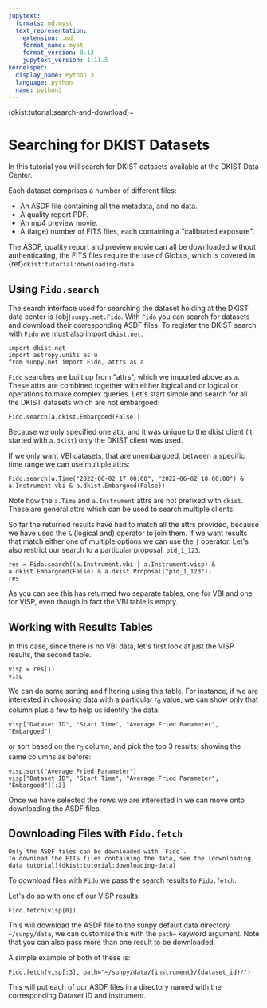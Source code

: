 ```yaml
---
jupytext:
  formats: md:myst
  text_representation:
    extension: .md
    format_name: myst
    format_version: 0.13
    jupytext_version: 1.11.5
kernelspec:
  display_name: Python 3
  language: python
  name: python3
---
```

(dkist:tutorial:search-and-download)=
# Searching for DKIST Datasets

In this tutorial you will search for DKIST datasets available at the DKIST Data Center.

Each dataset comprises a number of different files:
  * An ASDF file containing all the metadata, and no data.
  * A quality report PDF.
  * An mp4 preview movie.
  * A (large) number of FITS files, each containing a "calibrated exposure".
  
The ASDF, quality report and preview movie can all be downloaded without authenticating, the FITS files require the use of Globus, which is covered in {ref}`dkist:tutorial:downloading-data`.

## Using `Fido.search`

The search interface used for searching the dataset holding at the DKIST data center is {obj}`sunpy.net.Fido`.
With `Fido` you can search for datasets and download their corresponding ASDF files.
To register the DKIST search with `Fido` we must also import `dkist.net`.

```{code-cell} python
import dkist.net
import astropy.units as u
from sunpy.net import Fido, attrs as a
```

`Fido` searches are built up from "attrs", which we imported above as `a`.
These attrs are combined together with either logical and or logical or operations to make complex queries.
Let's start simple and search for all the DKIST datasets which are not embargoed:

```{code-cell} python
Fido.search(a.dkist.Embargoed(False))
```

Because we only specified one attr, and it was unique to the dkist client (it started with `a.dkist`) only the DKIST client was used.

If we only want VBI datasets, that are unembargoed, between a specific time range we can use multiple attrs:

```{code-cell} python
Fido.search(a.Time("2022-06-02 17:00:00", "2022-06-02 18:00:00") & a.Instrument.vbi & a.dkist.Embargoed(False))
```

Note how the `a.Time` and `a.Instrument` attrs are not prefixed with `dkist`.
These are general attrs which can be used to search multiple clients.

So far the returned results have had to match all the attrs provided, because we have used the `&` (logical and) operator to join them.
If we want results that match either one of multiple options we can use the `|` operator.
Let's also restrict our search to a particular proposal, `pid_1_123`.

```{code-cell} python
res = Fido.search((a.Instrument.vbi | a.Instrument.visp) & a.dkist.Embargoed(False) & a.dkist.Proposal("pid_1_123"))
res
```

As you can see this has returned two separate tables, one for VBI and one for VISP, even though in fact the VBI table is empty.

## Working with Results Tables

In this case, since there is no VBI data, let's first look at just the VISP results, the second table.
```{code-cell} python
visp = res[1]
visp
```

We can do some sorting and filtering using this table.
For instance, if we are interested in choosing data with a particular $r_0$ value, we can show only that column plus a few to help us identify the data:
```{code-cell} python
visp["Dataset ID", "Start Time", "Average Fried Parameter", "Embargoed"]
```

or sort based on the $r_0$ column, and pick the top 3 results, showing the same columns as before:
```{code-cell} python
visp.sort("Average Fried Parameter")
visp["Dataset ID", "Start Time", "Average Fried Parameter", "Embargoed"][:3]
```

Once we have selected the rows we are interested in we can move onto downloading the ASDF files.

## Downloading Files with `Fido.fetch`

```{note}
Only the ASDF files can be downloaded with `Fido`.
To download the FITS files containing the data, see the [downloading data tutorial](dkist:tutorial:downloading-data)
```

To download files with `Fido` we pass the search results to `Fido.fetch`.

Let's do so with one of our VISP results:
```{code-cell} python
Fido.fetch(visp[0])
```
This will download the ASDF file to the sunpy default data directory `~/sunpy/data`, we can customise this with the `path=` keyword argument.
Note that you can also pass more than one result to be downloaded.

A simple example of both of these is:

```{code-cell} python
Fido.fetch(visp[:3], path="~/sunpy/data/{instrument}/{dataset_id}/")
```

This will put each of our ASDF files in a directory named with the corresponding Dataset ID and Instrument.
